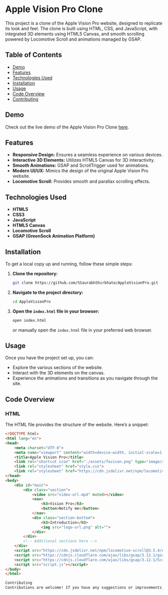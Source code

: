 # Apple Vision Pro Clone

This project is a clone of the Apple Vision Pro website, designed to replicate its look and feel. The clone is built using HTML, CSS, and JavaScript, with integrated 3D elements using HTML5 Canvas, and smooth scrolling powered by Locomotive Scroll and animations managed by GSAP.

## Table of Contents

- [Demo](#demo)
- [Features](#features)
- [Technologies Used](#technologies-used)
- [Installation](#installation)
- [Usage](#usage)
- [Code Overview](#code-overview)
- [Contributing](#contributing)

## Demo

Check out the live demo of the Apple Vision Pro Clone [here](https://github.com/SSaurabhShirbhate/AppleVisionPro). 
## Features

- **Responsive Design:** Ensures a seamless experience on various devices.
- **Interactive 3D Elements:** Utilizes HTML5 Canvas for 3D interactivity.
- **Smooth Animations:** GSAP and ScrollTrigger used for animations.
- **Modern UI/UX:** Mimics the design of the original Apple Vision Pro website.
- **Locomotive Scroll:** Provides smooth and parallax scrolling effects.

## Technologies Used

- **HTML5**
- **CSS3**
- **JavaScript**
- **HTML5 Canvas**
- **Locomotive Scroll**
- **GSAP (GreenSock Animation Platform)**

## Installation

To get a local copy up and running, follow these simple steps:

1. **Clone the repository:**
    ```sh
    git clone https://github.com/SSaurabhShirbhate/AppleVisionPro.git
    ```

2. **Navigate to the project directory:**
    ```sh
    cd AppleVisionPro
    ```

3. **Open the `index.html` file in your browser:**
    ```sh
    open index.html
    ```
    or manually open the `index.html` file in your preferred web browser.

## Usage

Once you have the project set up, you can:

- Explore the various sections of the website.
- Interact with the 3D elements on the canvas.
- Experience the animations and transitions as you navigate through the site.

## Code Overview

### HTML

The HTML file provides the structure of the website. Here’s a snippet:

```html
<!DOCTYPE html>
<html lang="en">
<head>
    <meta charset="UTF-8">
    <meta name="viewport" content="width=device-width, initial-scale=1.0">
    <title>Apple Vision Pro</title>
    <link rel="shortcut icon" href="./assets/favicon.png" type="image/x-icon">
    <link rel="stylesheet" href="style.css">
    <link rel="stylesheet" href="https://cdn.jsdelivr.net/npm/locomotive-scroll@3.5.4/dist/locomotive-scroll.css">
</head>
<body>
    <div id="main">
        <div class="section">
            <video src="video-url.mp4" muted></video>
            <nav>
                <h3>Vision Pro</h3>
                <button>Notify me</button>
            </nav>
            <div class="section-bottom">
                <h3>Introduction</h3>
                <img src="logo-url.png" alt="">
            </div>
        </div>
        <!-- Additional sections here -->
    </div>
    <script src="https://cdn.jsdelivr.net/npm/locomotive-scroll@3.5.4/dist/locomotive-scroll.js"></script>
    <script src="https://cdnjs.cloudflare.com/ajax/libs/gsap/3.12.1/gsap.min.js"></script>
    <script src="https://cdnjs.cloudflare.com/ajax/libs/gsap/3.12.1/ScrollTrigger.min.js"></script>
    <script src="script.js"></script>
</body>
</html>

Contributing
Contributions are welcome! If you have any suggestions or improvements, feel free to create an issue or submit a pull request.
